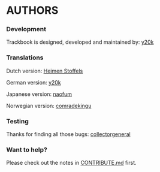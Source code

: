 AUTHORS
=======

### Development
Trackbook is designed, developed and maintained by: [y20k](https://github.com/y20k)

### Translations
Dutch version: [Heimen Stoffels](https://github.com/Vistaus)

German version: [y20k](https://github.com/y20k)

Japanese version: [naofum](https://github.com/naofum)

Norwegian version: [comradekingu](https://github.com/comradekingu)

### Testing
Thanks for finding all those bugs: [collectorgeneral](https://github.com/collectorgeneral)

### Want to help?
Please check out the notes in [CONTRIBUTE.md](https://github.com/y20k/trackbook/blob/master/CONTRIBUTE.md) first.

